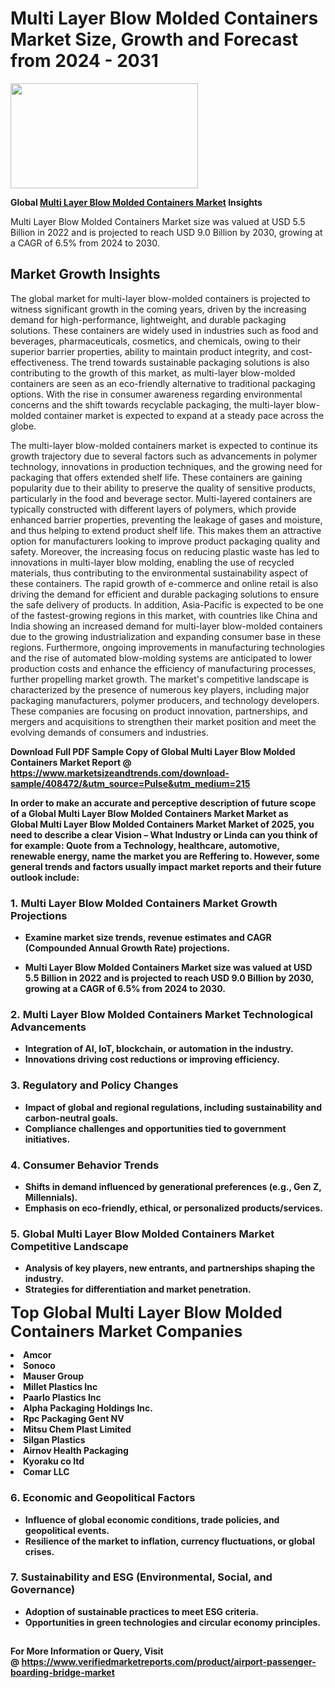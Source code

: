 <H1>Multi Layer Blow Molded Containers Market Size, Growth and Forecast from 2024 - 2031</H1><img class="aligncenter size-medium wp-image-584254" src="https://thirdeyenews.in/wp-content/uploads/2024/09/Global-Market-Research-300x168.jpeg" alt="" width="300" height="168" /><p><strong>Global&nbsp;<a href="https://www.marketsizeandtrends.com/download-sample/408472/&amp;utm_source=Pulse&amp;utm_medium=215">Multi Layer Blow Molded Containers Market</a> Insights</strong></p><p>Multi Layer Blow Molded Containers Market size was valued at USD 5.5 Billion in 2022 and is projected to reach USD 9.0 Billion by 2030, growing at a CAGR of 6.5% from 2024 to 2030.</p><p><h2>Market Growth Insights</h2> <p>The global market for multi-layer blow-molded containers is projected to witness significant growth in the coming years, driven by the increasing demand for high-performance, lightweight, and durable packaging solutions. These containers are widely used in industries such as food and beverages, pharmaceuticals, cosmetics, and chemicals, owing to their superior barrier properties, ability to maintain product integrity, and cost-effectiveness. The trend towards sustainable packaging solutions is also contributing to the growth of this market, as multi-layer blow-molded containers are seen as an eco-friendly alternative to traditional packaging options. With the rise in consumer awareness regarding environmental concerns and the shift towards recyclable packaging, the multi-layer blow-molded container market is expected to expand at a steady pace across the globe.</p> <p><strong></strong></p> <p>The multi-layer blow-molded containers market is expected to continue its growth trajectory due to several factors such as advancements in polymer technology, innovations in production techniques, and the growing need for packaging that offers extended shelf life. These containers are gaining popularity due to their ability to preserve the quality of sensitive products, particularly in the food and beverage sector. Multi-layered containers are typically constructed with different layers of polymers, which provide enhanced barrier properties, preventing the leakage of gases and moisture, and thus helping to extend product shelf life. This makes them an attractive option for manufacturers looking to improve product packaging quality and safety. Moreover, the increasing focus on reducing plastic waste has led to innovations in multi-layer blow molding, enabling the use of recycled materials, thus contributing to the environmental sustainability aspect of these containers. The rapid growth of e-commerce and online retail is also driving the demand for efficient and durable packaging solutions to ensure the safe delivery of products. In addition, Asia-Pacific is expected to be one of the fastest-growing regions in this market, with countries like China and India showing an increased demand for multi-layer blow-molded containers due to the growing industrialization and expanding consumer base in these regions. Furthermore, ongoing improvements in manufacturing technologies and the rise of automated blow-molding systems are anticipated to lower production costs and enhance the efficiency of manufacturing processes, further propelling market growth. The market's competitive landscape is characterized by the presence of numerous key players, including major packaging manufacturers, polymer producers, and technology developers. These companies are focusing on product innovation, partnerships, and mergers and acquisitions to strengthen their market position and meet the evolving demands of consumers and industries. <p><strong></p><p><span class=""><strong>Download Full PDF Sample Copy of Global Multi Layer Blow Molded Containers Market Report</strong> @ <a href="https://www.marketsizeandtrends.com/download-sample/408472/&amp;utm_source=Pulse&amp;utm_medium=215" target="_blank">https://www.marketsizeandtrends.com/download-sample/408472/&amp;utm_source=Pulse&amp;utm_medium=215</a></span></p><p>In order to make an accurate and perceptive description of future scope of a Global&nbsp;Multi Layer Blow Molded Containers Market Market as Global&nbsp;Multi Layer Blow Molded Containers Market Market of 2025, you need to describe a clear Vision &ndash; What Industry or Linda can you think of for example: Quote from a Technology, healthcare, automotive, renewable energy, name the market you are Reffering to. However, some general trends and factors usually impact market reports and their future outlook include:</p><h3>1.&nbsp;<strong>Multi Layer Blow Molded Containers Market Growth Projections</strong></h3><ul><li>Examine market size trends, revenue estimates and CAGR (Compounded Annual Growth Rate) projections.</li><li><p>Multi Layer Blow Molded Containers Market size was valued at USD 5.5 Billion in 2022 and is projected to reach USD 9.0 Billion by 2030, growing at a CAGR of 6.5% from 2024 to 2030.</p></li></ul><h3>2.&nbsp;<strong>Multi Layer Blow Molded Containers Market Technological Advancements</strong></h3><ul><li>Integration of AI, IoT, blockchain, or automation in the industry.</li><li>Innovations driving cost reductions or improving efficiency.</li></ul><h3>3.&nbsp;<strong>Regulatory and Policy Changes</strong></h3><ul><li>Impact of global and regional regulations, including sustainability and carbon-neutral goals.</li><li>Compliance challenges and opportunities tied to government initiatives.</li></ul><h3>4.&nbsp;<strong>Consumer Behavior Trends</strong></h3><ul><li>Shifts in demand influenced by generational preferences (e.g., Gen Z, Millennials).</li><li>Emphasis on eco-friendly, ethical, or personalized products/services.</li></ul><h3>5.&nbsp;<strong>Global Multi Layer Blow Molded Containers Market Competitive Landscape</strong></h3><ul><li>Analysis of key players, new entrants, and partnerships shaping the industry.</li><li>Strategies for differentiation and market penetration.</li></ul><p data-pm-slice="1 1 []"><span style="color: inherit; font-family: inherit; font-size: 25px;">Top Global Multi Layer Blow Molded Containers Market Companies</span></p><div class="" data-test-id=""><p><li>Amcor</li><li> Sonoco</li><li> Mauser Group</li><li> Millet Plastics Inc</li><li> Paarlo Plastics Inc</li><li> Alpha Packaging Holdings Inc.</li><li> Rpc Packaging Gent NV</li><li> Mitsu Chem Plast Limited</li><li> Silgan Plastics</li><li> Airnov Health Packaging</li><li> Kyoraku co ltd</li><li> Comar LLC</li></p></div><h3>6.&nbsp;<strong>Economic and Geopolitical Factors</strong></h3><ul><li>Influence of global economic conditions, trade policies, and geopolitical events.</li><li>Resilience of the market to inflation, currency fluctuations, or global crises.</li></ul><h3>7.&nbsp;<strong>Sustainability and ESG (Environmental, Social, and Governance)</strong></h3><ul><li>Adoption of sustainable practices to meet ESG criteria.</li><li>Opportunities in green technologies and circular economy principles.</li></ul><h2><strong style="font-size: 14px;">For More Information or Query, Visit @&nbsp;</strong><a style="background-color: #ffffff; font-size: 14px;" href="https://www.marketsizeandtrends.com/report/multi-layer-blow-molded-containers-market/" target="_blank">https://www.verifiedmarketreports.com/product/airport-passenger-boarding-bridge-market</a></h2>
